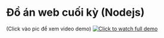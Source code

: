 # Đồ án web cuối kỳ (Nodejs)

(Click vào pic để xem video demo)
[![Click to watch full demo](https://scontent.fsgn5-6.fna.fbcdn.net/v/t1.0-9/36859577_851482878377768_5763275593546203136_o.jpg?_nc_cat=0&oh=60bba4b566dd721c0b50bb50fd523a38&oe=5BD70073)](https://youtu.be/NI-vIzDmPuo)
